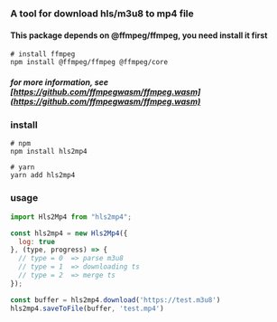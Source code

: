 ### A tool for download hls/m3u8 to mp4 file

#### This package depends on @ffmpeg/ffmpeg, you need install it first

```shell
# install ffmpeg
npm install @ffmpeg/ffmpeg @ffmpeg/core

```

##### for more information, see [https://github.com/ffmpegwasm/ffmpeg.wasm](https://github.com/ffmpegwasm/ffmpeg.wasm)

### install

```shell
# npm
npm install hls2mp4

# yarn
yarn add hls2mp4
```

### usage

```js
import Hls2Mp4 from "hls2mp4";

const hls2mp4 = new Hls2Mp4({
  log: true
}, (type, progress) => {
  // type = 0  => parse m3u8
  // type = 1  => downloading ts
  // type = 2  => merge ts
});

const buffer = hls2mp4.download('https://test.m3u8')
hls2mp4.saveToFile(buffer, 'test.mp4')
```
